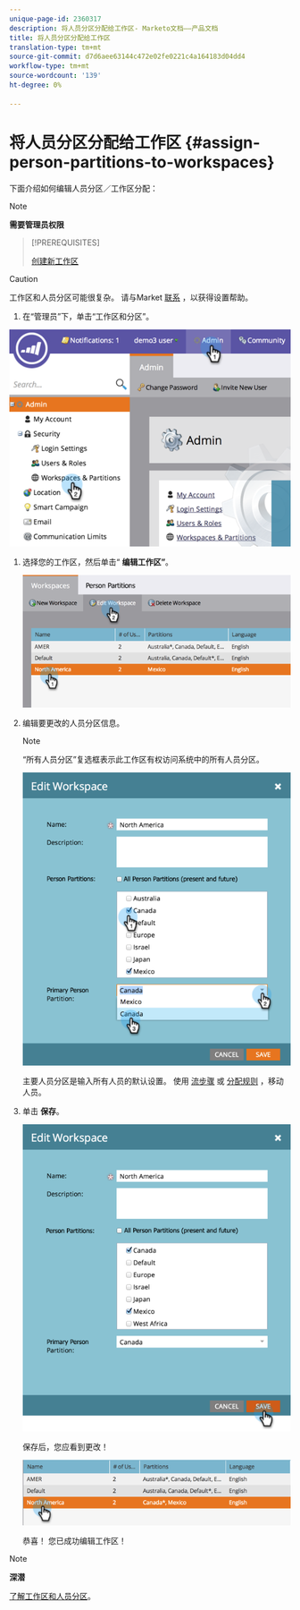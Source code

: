 ```yaml
---
unique-page-id: 2360317
description: 将人员分区分配给工作区- Marketo文档——产品文档
title: 将人员分区分配给工作区
translation-type: tm+mt
source-git-commit: d7d6aee63144c472e02fe0221c4a164183d04dd4
workflow-type: tm+mt
source-wordcount: '139'
ht-degree: 0%

---
```



# 将人员分区分配给工作区 {#assign-person-partitions-to-workspaces}

下面介绍如何编辑人员分区／工作区分配：

>[!NOTE]
>
>**需要管理员权限**

>[!PREREQUISITES]
>
>[创建新工作区](create-a-new-workspace.md)

>[!CAUTION]
>
>工作区和人员分区可能很复杂。 请与Market [联系](http://support.marketo.com/) ，以获得设置帮助。

1. 在“管理员”下，单击“工作区和分区”。

![](assets/image2014-9-17-11-3a13-3a24.png)

1. 选择您的工作区，然后单击“ **编辑工作区”**。

   ![](assets/two-3.png)

1. 编辑要更改的人员分区信息。

   >[!NOTE]
   >
   >“所有人员分区”复选框表示此工作区有权访问系统中的所有人员分区。

   ![](assets/three-3.png)

   主要人员分区是输入所有人员的默认设置。 使用 [流步骤](../../../product-docs/core-marketo-concepts/smart-campaigns/flow-actions/use-add-choice-in-a-flow-step.md) 或 [分配规则](assigning-person-partitions-with-assignment-rules.md) ，移动人员。

1. 单击 **保存**。

   ![](assets/four-3.png)

   保存后，您应看到更改！

   ![](assets/image2014-9-17-11-3a14-3a53.png)

   恭喜！ 您已成功编辑工作区！

>[!NOTE]
>
>**深潜**
>
>[了解工作区和人员分区](understanding-workspaces-and-person-partitions.md)。

